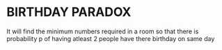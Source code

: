 # BIRTHDAY PARADOX
 It will find the minimum numbers required in a room so that there is probability p of having atleast 2 people have there birthday on same day

